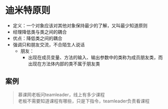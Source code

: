 # 迪米特原则

- 定义：一个对象应该对其他对象保持最少的了解，又叫最少知道原则
- 经理降低类与类之间的耦合
- 优点：降低类之间的耦合
- 强调只和朋友交流，不合陌生人说话
  - 朋友：
    - 出现在成员变量、方法的输入、输出参数中的类称为成员朋友类，而出现在方法体内部的类不属于朋友类

## 案例
> 慕课网老板问teamleader，线上有多少课程<br>
> 老板不需要知道课程有哪些，只是下指令，teamleader负责看课程